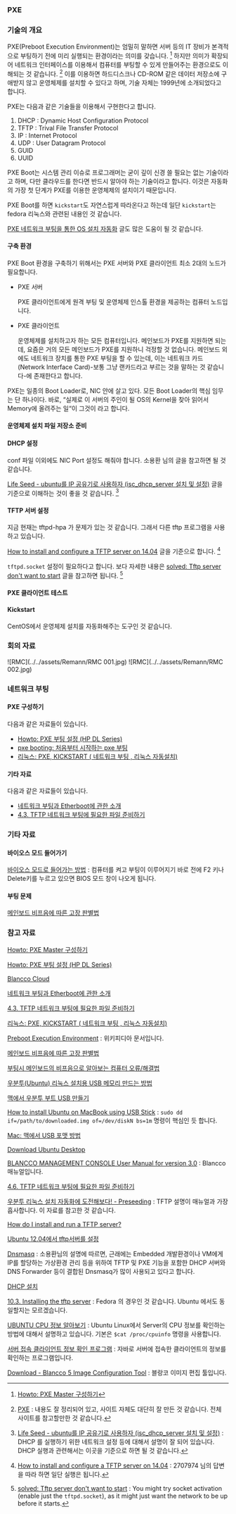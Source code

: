 ### PXE 

### 기술의 개요

PXE(Preboot Execution Environment)는 엄밀히 말하면 서버 등의 IT 장비가 본격적으로 부팅하기 전에 미리 실행되는 환경이라는 의미를 갖습니다. [^sauru-setup-pxe-master] 하지만 의미가 확장되어 네트워크 인터페이스를 이용해서 컴퓨터를 부팅할 수 있게 만들어주는 환경으로도 이해되는 것 같습니다.  [^joinc-PXEBoot] 이를 이용하면 하드디스크나 CD-ROM 같은 데이터 저장소에 구애받지 않고 운영체제를 설치할 수 있다고 하며, 기술 자체는 1999년에 소개되었다고 합니다. 

PXE는 다음과 같은 기술들을 이용해서 구현한다고 합니다.

1. DHCP : Dynamic Host Configuration Protocol
2. TFTP : Trival File Transfer Protocol
3. IP : Internet Protocol
4. UDP : User Datagram Protocol
5. GUID
6. UUID

PXE Boot는 시스템 관리 이슈로 프로그래머는 굳이 깊이 신경 쓸 필요는 없는 기술이라고 하며, 다만 클라우드를 한다면 반드시 알아야 하는 기술이라고 합니다. 이것은 자동화의 가장 첫 단계가 PXE를 이용한 운영체제의 설치이기 때문입니다. 

PXE Boot를 하면 `kickstart`도 자연스럽게 따라온다고 하는데 일단 `kickstart`는 fedora 리눅스와 관련된 내용인 것 같습니다.

[PXE 네트워크 부팅을 통한 OS 설치 자동화](http://blog.pages.kr/156) 글도 많은 도움이 될 것 같습니다.

#### 구축 환경

PXE Boot 환경을 구축하기 위해서는 PXE 서버와 PXE 클라이언트 최소 2대의 노드가 필요합니다.

* PXE 서버

	PXE 클라이언트에게 원격 부팅 및 운영체제 인스톨 환경을 제공하는 컴퓨터 노드입니다.
	
* PXE 클라이언트

	운영체제를 설치하고자 하는 모든 컴퓨터입니다. 메인보드가 PXE를 지원하면 되는데, 요즘은 거의 모든 메인보드가 PXE를 지원하니 걱정할 것 없습니다. 메인보드 외에도 네트워크 장치를 통한 PXE 부팅을 할 수 있는데, 이는 네트워크 카드(Network Interface Card)-보통 그냥 랜카드라고 부르는 것을 말하는 것 같습니다-에 존재한다고 합니다.
	
PXE는 일종의 Boot Loader로, NIC 안에 살고 있다. 모든 Boot Loader의 핵심 임무는 단 하나이다. 바로, “실제로 이 서버의 주인이 될 OS의 Kernel을 찾아 읽어서 Memory에 올려주는 일“이 그것이 라고 합니다.

#### 운영체제 설치 파일 저장소 준비

#### DHCP 설정

conf 파일 이외에도 NIC Port 설정도 해줘야 합니다. 소용환 님의 글을 참고하면 될 것 같습니다.

[Life Seed - ubuntu를 IP 공유기로 사용하자 (isc_dhcp_server 설치 및 설정)](http://lifeseed.tistory.com/83) 글을 기준으로 이해하는 것이 좋을 것 같습니다. [^lifeseed-83]

#### TFTP 서버 설정

지금 현재는 tftpd-hpa 가 문제가 있는 것 같습니다. 그래서 다른 tftp 프로그램을 사용하고 있습니다. 

[How to install and configure a TFTP server on 14.04](http://askubuntu.com/questions/581772/how-to-install-and-configure-a-tftp-server-on-14-04) 글을 기준으로 합니다. [^askubuntu-tftp-server]

`tftpd.socket` 설정이 필요하다고 합니다. 보다 자세한 내용은 [solved: Tftp server don't want to start](https://bbs.archlinux.org/viewtopic.php?id=184095) 글을 참고하면 됩니다. [^archlinux-184095]

#### PXE 클라이언트 테스트

#### Kickstart

CentOS에서 운영체제 설치를 자동화해주는 도구인 것 같습니다.

### 회의 자료

![RMC](../../assets/Remann/RMC 001.jpg)
![RMC](../../assets/Remann/RMC 002.jpg)

### 네트워크 부팅 

#### PXE 구성하기

다음과 같은 자료들이 있습니다. 

[^sauru-setup-pxe-master]: [Howto: PXE Master 구성하기](http://www.sauru.so/blog/setup-pxe-master/)
* [Howto: PXE 부팅 설정 (HP DL Series)](http://www.sauru.so/blog/config-pxe-options/)
* [pxe booting: 처음부터 시작하는 pxe 부팅](http://egloos.zum.com/dukuduku/v/6442770)
* [리눅스: PXE, KICKSTART ( 네트워크 부팅 , 리눅스 자동설치)](http://onecellboy.tistory.com/231)

#### 기타 자료

다음과 같은 자료들이 있습니다. 

* [네트워크 부팅과 Etherboot에 관한 소개](http://www.linuxlab.co.kr/docs/98-12-1.htm)
* [4.3. TFTP 네트워크 부팅에 필요한 파일 준비하기](https://www.debian.org/releases/lenny/arm/ch04.html.ko)

### 기타 자료

#### 바이오스 모드 들어가기

[바이오스 모드로 들어가는 방법](http://tip.daum.net/question/55335240) : 컴퓨터를 켜고 부팅이 이루어지기 바로 전에 F2 키나 Delete키를 누르고 있으면 BIOS 모드 창이 나오게 됩니다.

#### 부팅 문제

[메인보드 비프음에 따른 고장 판별법](https://firejune.com/365/메인보드+비프음에+따른+고장+판별법)

### 참고 자료

[Howto: PXE Master 구성하기](http://www.sauru.so/blog/setup-pxe-master/)

[Howto: PXE 부팅 설정 (HP DL Series)](http://www.sauru.so/blog/config-pxe-options/)

[Blancco Cloud](https://cloud.blancco.com/login)

[네트워크 부팅과 Etherboot에 관한 소개](http://www.linuxlab.co.kr/docs/98-12-1.htm)

[4.3. TFTP 네트워크 부팅에 필요한 파일 준비하기](https://www.debian.org/releases/lenny/arm/ch04.html.ko)

[리눅스: PXE, KICKSTART ( 네트워크 부팅 , 리눅스 자동설치)](http://onecellboy.tistory.com/231)

[^joinc-PXEBoot]: [PXE](https://www.joinc.co.kr/w/Site/System_management/PXEBoot) : 내용도 잘 정리되어 있고, 사이트 자체도 대단히 잘 만든 것 같습니다. 전체 사이트를 참고할만한 것 같습니다.

[Preboot Execution Environment](https://en.wikipedia.org/wiki/Preboot_Execution_Environment) : 위키피디아 문서입니다.

[메인보드 비프음에 따른 고장 판별법](https://firejune.com/365/메인보드+비프음에+따른+고장+판별법)

[부팅시 메인보드의 비프음으로 알아보는 컴퓨터 오류/해결법](http://m.todayhumor.co.kr/view.php?table=computer&no=196274)

[우분투(Ubuntu) 리눅스 설치용 USB 메모리 만드는 방법](http://sergeswin.com/1178)

[맥에서 우분투 부트 USB 만들기](http://myubuntu.tistory.com/809)

[How to install Ubuntu on MacBook using USB Stick](https://help.ubuntu.com/community/How%20to%20install%20Ubuntu%20on%20MacBook%20using%20USB%20Stick) : `sudo dd if=/path/to/downloaded.img of=/dev/diskN bs=1m` 명령이 핵심인 듯 합니다.

[Mac: 맥에서 USB 포맷 방법](http://windows2k.tistory.com/entry/Mac-맥에서-USB-포맷-방법)

[Download Ubuntu Desktop](https://www.ubuntu.com/download/desktop)

[BLANCCO MANAGEMENT CONSOLE User Manual for version 3.0](http://www.e-data.com.tr/userfiles/Dökümanlar/Blancco/Blancco_management_console_3_manual.pdf) : Blancco 매뉴얼입니다.

[4.6. TFTP 네트워크 부팅에 필요한 파일 준비하기](https://www.debian.org/releases/etch/i386/ch04s06.html.ko)

[우분투 리눅스 설치 자동화에 도전해보다! - Preseeding](http://iprize.tistory.com/584) : TFTP 설명이 매뉴얼과 가장 흡사합니다. 이 자료를 참고한 것 같습니다.

[How do I install and run a TFTP server?](http://askubuntu.com/questions/201505/how-do-i-install-and-run-a-tftp-server)

[Ubuntu 12.04에서 tftp서버를 설정](http://blog.naver.com/PostView.nhn?blogId=khsmonad&logNo=186895361)

[^askubuntu-tftp-server]: [How to install and configure a TFTP server on 14.04](http://askubuntu.com/questions/581772/how-to-install-and-configure-a-tftp-server-on-14-04) : 2707974 님의 답변을 따라 하면 일단 실행은 됩니다.

[Dnsmasq](http://www.thekelleys.org.uk/dnsmasq/doc.html) : 소용환님의 설명에 따르면, 근래에는 Embedded 개발환경이나 VM에게 IP를 할당하는 가상환경 관리 등을 위하여 TFTP 및 PXE 기능을 포함한 DHCP 서버와 DNS Forwarder 등이 결합된 Dnsmasq가 많이 사용되고 있다고 합니다.

[DHCP 설치](https://www.joinc.co.kr/w/Site/System_management/dhcp)

[^lifeseed-83]: [Life Seed - ubuntu를 IP 공유기로 사용하자 (isc_dhcp_server 설치 및 설정)](http://lifeseed.tistory.com/83) : DHCP 를 실행하기 위한 네트워크 설정 등에 대해서 설명이 잘 되어 있습니다. DHCP 실행과 관련해서는 이곳을 기준으로 하면 될 것 같습니다.

[^archlinux-184095]: [solved: Tftp server don't want to start](https://bbs.archlinux.org/viewtopic.php?id=184095) : You might try socket activation (enable just the `tftpd.socket`), as it might just want the network to be up before it starts.

[10.3. Installing the tftp server](https://docs.fedoraproject.org/en-US/Fedora/22/html/Installation_Guide/pxe-tftpd.html) : Fedora 의 경우인 것 같습니다. Ubuntu 에서도 동일할지는 모르겠습니다.

[^pages-156]: [PXE 네트워크 부팅을 통한 OS 설치 자동화](http://blog.pages.kr/156) : PXE 부팅에 대한 개념 설명은 가장 잘 되어 있는 글인 것 같습니다.

[UBUNTU CPU 정보 알아보기](http://naleejang.tistory.com/4) : Ubuntu Linux에서 Server의 CPU 정보를 확인하는 방법에 대해서 설명하고 있습니다. 기본은 `$cat /proc/cpuinfo` 명령을 사용합니다.

[서버 접속 클라이언트 정보 확인 프로그램](http://180.70.134.169/_blog/BlogTypeView.do?blogid=0TQVW&articleno=138&categoryId=44&regdt=20101216143828) : 자바로 서버에 접속한 클라이언트의 정보를 확인하는 프로그램입니다.

[Download - Blancco 5 Image Configuration Tool](https://support.blancco.com/index.php?/Knowledgebase/Article/View/220/0/download---blancco-5-image-configuration-tool) : 블랑코 이미지 편집 툴입니다.